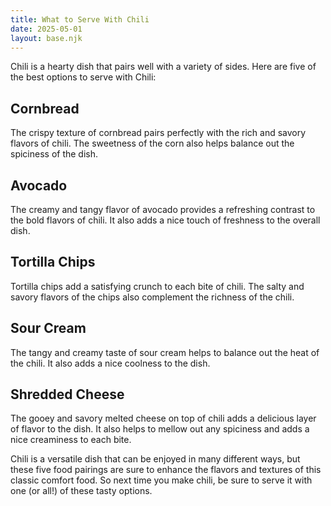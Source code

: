 ```yaml
---
title: What to Serve With Chili
date: 2025-05-01
layout: base.njk
---
```


Chili is a hearty dish that pairs well with a variety of sides. Here are five of the best options to serve with Chili:

## **Cornbread**
The crispy texture of cornbread pairs perfectly with the rich and savory flavors of chili. The sweetness of the corn also helps balance out the spiciness of the dish.

## **Avocado**
The creamy and tangy flavor of avocado provides a refreshing contrast to the bold flavors of chili. It also adds a nice touch of freshness to the overall dish.

## **Tortilla Chips**
Tortilla chips add a satisfying crunch to each bite of chili. The salty and savory flavors of the chips also complement the richness of the chili.

## **Sour Cream**
The tangy and creamy taste of sour cream helps to balance out the heat of the chili. It also adds a nice coolness to the dish.

## **Shredded Cheese**
The gooey and savory melted cheese on top of chili adds a delicious layer of flavor to the dish. It also helps to mellow out any spiciness and adds a nice creaminess to each bite.

Chili is a versatile dish that can be enjoyed in many different ways, but these five food pairings are sure to enhance the flavors and textures of this classic comfort food. So next time you make chili, be sure to serve it with one (or all!) of these tasty options.